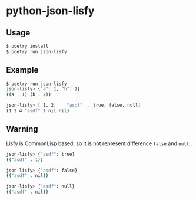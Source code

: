 # python-json-lisfy

## Usage

```bash
$ poetry install
$ poetry run json-lisfy
```

## Example

```bash
$ poetry run json-lisfy
json-lisfy> {"a": 1, "b": 2}
((a . 1) (b . 2))

json-lisfy> [ 1, 2,    "asdf"  , true, false, null]
(1 2.4 "asdf" t nil nil)
```

## Warning

Lisfy is CommonLisp based, so it is not represent difference `false` and `null`.

```bash
json-lisfy> {"asdf": true}
(("asdf" . t))

json-lisfy> {"asdf": false}
(("asdf" . nil))

json-lisfy> {"asdf": null}
(("asdf" . nil))
```
